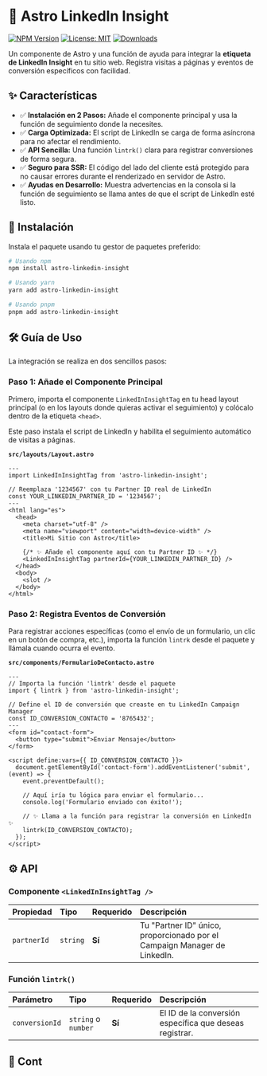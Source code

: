 # 🚀 Astro LinkedIn Insight

[![NPM Version](https://img.shields.io/npm/v/astro-linkedin-insight.svg)](https://www.npmjs.com/package/astro-linkedin-insight)
[![License: MIT](https://img.shields.io/badge/License-MIT-yellow.svg)](https://opensource.org/licenses/MIT)
[![Downloads](https://img.shields.io/npm/dt/astro-linkedin-insight.svg)](https://www.npmjs.com/package/astro-linkedin-insight)

Un componente de Astro y una función de ayuda para integrar la **etiqueta de LinkedIn Insight** en tu sitio web. Registra visitas a páginas y eventos de conversión específicos con facilidad.

## ✨ Características

-   ✅ **Instalación en 2 Pasos:** Añade el componente principal y usa la función de seguimiento donde la necesites.
-   ✅ **Carga Optimizada:** El script de LinkedIn se carga de forma asíncrona para no afectar el rendimiento.
-   ✅ **API Sencilla:** Una función `lintrk()` clara para registrar conversiones de forma segura.
-   ✅ **Seguro para SSR:** El código del lado del cliente está protegido para no causar errores durante el renderizado en servidor de Astro.
-   ✅ **Ayudas en Desarrollo:** Muestra advertencias en la consola si la función de seguimiento se llama antes de que el script de LinkedIn esté listo.

## 🏁 Instalación

Instala el paquete usando tu gestor de paquetes preferido:

```bash
# Usando npm
npm install astro-linkedin-insight

# Usando yarn
yarn add astro-linkedin-insight

# Usando pnpm
pnpm add astro-linkedin-insight
```

## 🛠️ Guía de Uso

La integración se realiza en dos sencillos pasos:

### Paso 1: Añade el Componente Principal

Primero, importa el componente `LinkedInInsightTag` en tu head layout principal (o en los layouts donde quieras activar el seguimiento) y colócalo dentro de la etiqueta `<head>`.

Este paso instala el script de LinkedIn y habilita el seguimiento automático de visitas a páginas.

**`src/layouts/Layout.astro`**
```astro
---
import LinkedInInsightTag from 'astro-linkedin-insight';

// Reemplaza '1234567' con tu Partner ID real de LinkedIn
const YOUR_LINKEDIN_PARTNER_ID = '1234567';
---
<html lang="es">
  <head>
    <meta charset="utf-8" />
    <meta name="viewport" content="width=device-width" />
    <title>Mi Sitio con Astro</title>

    {/* ✨ Añade el componente aquí con tu Partner ID ✨ */}
    <LinkedInInsightTag partnerId={YOUR_LINKEDIN_PARTNER_ID} />
  </head>
  <body>
    <slot />
  </body>
</html>
```

### Paso 2: Registra Eventos de Conversión

Para registrar acciones específicas (como el envío de un formulario, un clic en un botón de compra, etc.), importa la función `lintrk` desde el paquete y llámala cuando ocurra el evento.

**`src/components/FormularioDeContacto.astro`**
```astro
---
// Importa la función 'lintrk' desde el paquete
import { lintrk } from 'astro-linkedin-insight';

// Define el ID de conversión que creaste en tu LinkedIn Campaign Manager
const ID_CONVERSION_CONTACTO = '8765432';
---
<form id="contact-form">
  <button type="submit">Enviar Mensaje</button>
</form>

<script define:vars={{ ID_CONVERSION_CONTACTO }}>
  document.getElementById('contact-form').addEventListener('submit', (event) => {
    event.preventDefault();
    
    // Aquí iría tu lógica para enviar el formulario...
    console.log('Formulario enviado con éxito!');

    // ✨ Llama a la función para registrar la conversión en LinkedIn ✨
    lintrk(ID_CONVERSION_CONTACTO);
  });
</script>
```

## ⚙️ API

### Componente `<LinkedInInsightTag />`

| Propiedad   | Tipo     | Requerido | Descripción                                                                |
|:------------|:---------|:----------|:---------------------------------------------------------------------------|
| `partnerId` | `string` | **Sí** | Tu "Partner ID" único, proporcionado por el Campaign Manager de LinkedIn. |

### Función `lintrk()`

| Parámetro      | Tipo             | Requerido | Descripción                                                        |
|:---------------|:-----------------|:----------|:-------------------------------------------------------------------|
| `conversionId` | `string` o `number` | **Sí** | El ID de la conversión específica que deseas registrar.            |


## 🤝 Cont
